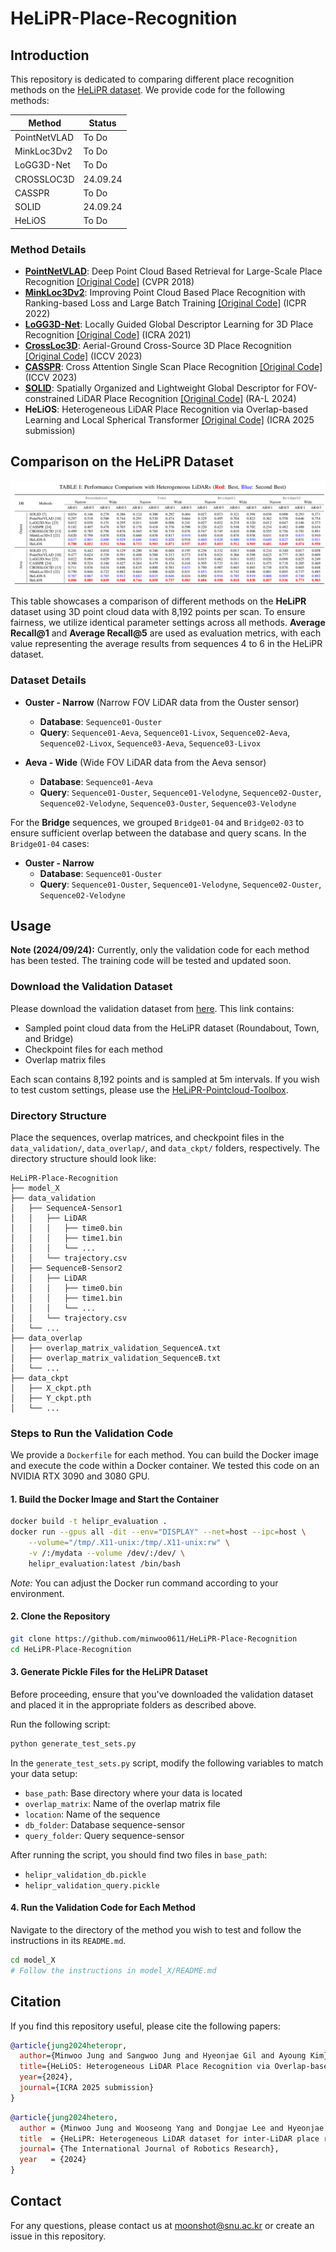 # HeLiPR-Place-Recognition

## Introduction

This repository is dedicated to comparing different place recognition methods on the [HeLiPR dataset](https://sites.google.com/view/heliprdataset). We provide code for the following methods:

| Method         | Status     |
|----------------|------------|
| PointNetVLAD   | To Do      |
| MinkLoc3Dv2    | To Do      |
| LoGG3D-Net     | To Do      |
| CROSSLOC3D     | 24.09.24   |
| CASSPR         | To Do      |
| SOLID          | 24.09.24   |
| HeLiOS         | To Do      |

### Method Details

- **[PointNetVLAD](https://arxiv.org/abs/1804.03492)**: Deep Point Cloud Based Retrieval for Large-Scale Place Recognition [[Original Code]](https://github.com/cattaneod/PointNetVlad-Pytorch) (CVPR 2018)
- **[MinkLoc3Dv2](https://arxiv.org/pdf/2203.00972v1)**: Improving Point Cloud Based Place Recognition with Ranking-based Loss and Large Batch Training [[Original Code]](https://github.com/jac99/MinkLoc3Dv2) (ICPR 2022)
- **[LoGG3D-Net](https://arxiv.org/abs/2109.08336)**: Locally Guided Global Descriptor Learning for 3D Place Recognition [[Original Code]](https://github.com/csiro-robotics/LoGG3D-Net) (ICRA 2021)
- **[CrossLoc3D](https://arxiv.org/abs/2303.17778)**: Aerial-Ground Cross-Source 3D Place Recognition [[Original Code]](https://github.com/rayguan97/crossloc3d) (ICCV 2023)
- **[CASSPR](https://arxiv.org/abs/2211.12542)**: Cross Attention Single Scan Place Recognition [[Original Code]](https://github.com/Yan-Xia/CASSPR) (ICCV 2023)
- **[SOLID](https://arxiv.org/abs/2408.07330)**: Spatially Organized and Lightweight Global Descriptor for FOV-constrained LiDAR Place Recognition [[Original Code]](https://github.com/sparolab/solid) (RA-L 2024)
- **HeLiOS**: Heterogeneous LiDAR Place Recognition via Overlap-based Learning and Local Spherical Transformer [[Original Code]](https://github.com/minwoo0611/HeLiOS) (ICRA 2025 submission)

## Comparison on the HeLiPR Dataset

![Comparison Table](assets/Table.png)

This table showcases a comparison of different methods on the **HeLiPR** dataset using 3D point cloud data with 8,192 points per scan. To ensure fairness, we utilize identical parameter settings across all methods. **Average Recall@1** and **Average Recall@5** are used as evaluation metrics, with each value representing the average results from sequences 4 to 6 in the HeLiPR dataset.

### Dataset Details

- **Ouster - Narrow** (Narrow FOV LiDAR data from the Ouster sensor)
  - **Database**: `Sequence01-Ouster`
  - **Query**: `Sequence01-Aeva`, `Sequence01-Livox`, `Sequence02-Aeva`, `Sequence02-Livox`, `Sequence03-Aeva`, `Sequence03-Livox`

- **Aeva - Wide** (Wide FOV LiDAR data from the Aeva sensor)
  - **Database**: `Sequence01-Aeva`
  - **Query**: `Sequence01-Ouster`, `Sequence01-Velodyne`, `Sequence02-Ouster`, `Sequence02-Velodyne`, `Sequence03-Ouster`, `Sequence03-Velodyne`

For the **Bridge** sequences, we grouped `Bridge01-04` and `Bridge02-03` to ensure sufficient overlap between the database and query scans. In the `Bridge01-04` cases:

- **Ouster - Narrow**
  - **Database**: `Sequence01-Ouster`
  - **Query**: `Sequence01-Ouster`, `Sequence01-Velodyne`, `Sequence02-Ouster`, `Sequence02-Velodyne`

## Usage

**Note (2024/09/24):** Currently, only the validation code for each method has been tested. The training code will be tested and updated soon.

### Download the Validation Dataset

Please download the validation dataset from [here](https://drive.google.com/drive/folders/10wXhjOnKlhkxm3a1Td34YdtNJCRFxIoZ?usp=drive_link). This link contains:

- Sampled point cloud data from the HeLiPR dataset (Roundabout, Town, and Bridge)
- Checkpoint files for each method
- Overlap matrix files

Each scan contains 8,192 points and is sampled at 5m intervals. If you wish to test custom settings, please use the [HeLiPR-Pointcloud-Toolbox](https://github.com/minwoo0611/HeLiPR-Pointcloud-Toolbox).

### Directory Structure

Place the sequences, overlap matrices, and checkpoint files in the `data_validation/`, `data_overlap/`, and `data_ckpt/` folders, respectively. The directory structure should look like:

```
HeLiPR-Place-Recognition
├── model_X
├── data_validation
│   ├── SequenceA-Sensor1
│   │   ├── LiDAR
│   │   │   ├── time0.bin
│   │   │   ├── time1.bin
│   │   │   └── ...
│   │   └── trajectory.csv
│   ├── SequenceB-Sensor2
│   │   ├── LiDAR
│   │   │   ├── time0.bin
│   │   │   ├── time1.bin
│   │   │   └── ...
│   │   └── trajectory.csv
│   └── ...
├── data_overlap
│   ├── overlap_matrix_validation_SequenceA.txt
│   ├── overlap_matrix_validation_SequenceB.txt
│   └── ...
├── data_ckpt
│   ├── X_ckpt.pth
│   ├── Y_ckpt.pth
│   └── ...
```

### Steps to Run the Validation Code

We provide a `Dockerfile` for each method. You can build the Docker image and execute the code within a Docker container. We tested this code on an NVIDIA RTX 3090 and 3080 GPU.

#### 1. Build the Docker Image and Start the Container

```bash
docker build -t helipr_evaluation .
docker run --gpus all -dit --env="DISPLAY" --net=host --ipc=host \
    --volume="/tmp/.X11-unix:/tmp/.X11-unix:rw" \
    -v /:/mydata --volume /dev/:/dev/ \
    helipr_evaluation:latest /bin/bash
```

*Note:* You can adjust the Docker run command according to your environment.

#### 2. Clone the Repository

```bash
git clone https://github.com/minwoo0611/HeLiPR-Place-Recognition
cd HeLiPR-Place-Recognition
```

#### 3. Generate Pickle Files for the HeLiPR Dataset

Before proceeding, ensure that you've downloaded the validation dataset and placed it in the appropriate folders as described above.

Run the following script:

```bash
python generate_test_sets.py
```

In the `generate_test_sets.py` script, modify the following variables to match your data setup:

- `base_path`: Base directory where your data is located
- `overlap_matrix`: Name of the overlap matrix file
- `location`: Name of the sequence
- `db_folder`: Database sequence-sensor
- `query_folder`: Query sequence-sensor

After running the script, you should find two files in `base_path`:

- `helipr_validation_db.pickle`
- `helipr_validation_query.pickle`

#### 4. Run the Validation Code for Each Method

Navigate to the directory of the method you wish to test and follow the instructions in its `README.md`.

```bash
cd model_X
# Follow the instructions in model_X/README.md
```

## Citation

If you find this repository useful, please cite the following papers:

```bibtex
@article{jung2024heteropr,
  author={Minwoo Jung and Sangwoo Jung and Hyeonjae Gil and Ayoung Kim},
  title={HeLiOS: Heterogeneous LiDAR Place Recognition via Overlap-based Learning and Local Spherical Transformer},
  year={2024},
  journal={ICRA 2025 submission}
}
```

```bibtex
@article{jung2024hetero,
  author = {Minwoo Jung and Wooseong Yang and Dongjae Lee and Hyeonjae Gil and Giseop Kim and Ayoung Kim},
  title  = {HeLiPR: Heterogeneous LiDAR dataset for inter-LiDAR place recognition under spatiotemporal variations},
  journal= {The International Journal of Robotics Research},
  year   = {2024}
}
```

## Contact

For any questions, please contact us at [moonshot@snu.ac.kr](mailto:moonshot@snu.ac.kr) or create an issue in this repository.
